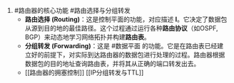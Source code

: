 1. #路由器的核心功能 #路由选择与分组转发  
    *   **路由选择 (Routing)**：这是控制平面的功能，对应描述 **I**。它决定了数据包从源到目的地的最佳路径。这个过程通过运行各种**路由协议**（如OSPF, BGP）来动态地学习网络拓扑并构建**路由表**。
    *   **分组转发 (Forwarding)**：这是 #数据平面 的功能。它是在路由表已经建立好的前提下，对实际到达路由器的数据包进行处理的过程。路由器根据数据包的目的地址查询路由表，并将其从正确的端口转发出去。
    * [[路由器的拥塞控制]] 
[[IP分组转发与TTL]]